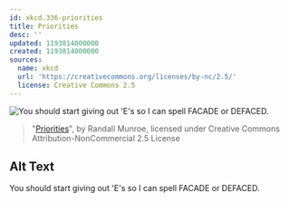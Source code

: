 ```yaml
---
id: xkcd.336-priorities
title: Priorities
desc: ''
updated: 1193814000000
created: 1193814000000
sources:
  name: xkcd
  url: 'https://creativecommons.org/licenses/by-nc/2.5/'
  license: Creative Commons 2.5
---
```

![You should start giving out 'E's so I can spell FACADE or DEFACED.](https://imgs.xkcd.com/comics/priorities.png)
> "[Priorities](https://xkcd.com/336/)", by Randall Munroe, licensed under Creative Commons Attribution-NonCommercial 2.5 License

## Alt Text
You should start giving out 'E's so I can spell FACADE or DEFACED.
